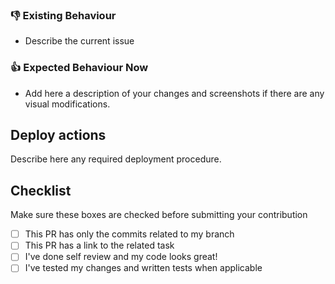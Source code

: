 ### 👎 Existing Behaviour

- Describe the current issue

### 👍 Expected Behaviour Now

- Add here a description of your changes and screenshots if there are any visual modifications.

## Deploy actions

Describe here any required deployment procedure.

## Checklist
Make sure these boxes are checked before submitting your contribution

- [ ] This PR has only the commits related to my branch
- [ ] This PR has a link to the related task
- [ ] I've done self review and my code looks great!
- [ ] I've tested my changes and written tests when applicable
